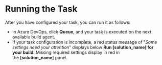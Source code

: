 # Running the Task
After you have configured your task, you can run it as follows:

- In Azure DevOps, click **Queue**, and your task is executed on the next available build agent.
- If your task configuration is incomplete, a red status message of "*Some settings need your attention*" displays below **Run [solution_name] for your build**. Missing required settings display in red in the **[solution_name]** panel.

